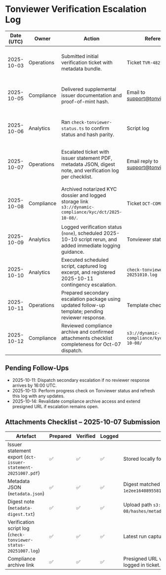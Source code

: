 # Tonviewer Verification Escalation Log

| Date (UTC) | Owner | Action | Reference | Outcome |
| --- | --- | --- | --- | --- |
| 2025-10-03 | Operations | Submitted initial verification ticket with metadata bundle. | Ticket `TVR-4821` | Acknowledged by Tonviewer support; verification pending. |
| 2025-10-05 | Compliance | Delivered supplemental issuer documentation and proof-of-mint hash. | Email to support@tonviewer.com | Awaiting confirmation that documents were received. |
| 2025-10-06 | Analytics | Ran `check-tonviewer-status.ts` to confirm status and hash parity. | Script log | Jetton still unverified (`none`). Follow-up required. |
| 2025-10-07 | Operations | Escalated ticket with issuer statement PDF, metadata JSON, digest note, and verification log per checklist. | Email reply to support@tonviewer.com | Auto-response confirmed receipt; manual review pending. |
| 2025-10-08 | Compliance | Archived notarized KYC dossier and logged storage link `s3://dynamic-compliance/kyc/dct/2025-10-08/`. | Ticket `DCT-COMP-2025-118` | Archive verified; access recorded in escalation notes. |
| 2025-10-09 | Analytics | Logged verification status (`none`), scheduled 2025-10-10 script rerun, and added immediate logging guidance. | Tonviewer status report | Verification unchanged; rerun queued. |
| 2025-10-10 | Analytics | Executed scheduled script, captured log excerpt, and registered 2025-10-11 contingency escalation. | `check-tonviewer-status-20251010.log` | Verification still `none`; escalation prep continues. |
| 2025-10-11 | Operations | Prepared secondary escalation package using updated follow-up template; pending reviewer response. | Template checklist | Standing by for Tonviewer verdict before dispatch. |
| 2025-10-12 | Compliance | Reviewed compliance archive and confirmed attachments checklist completeness for Oct-07 dispatch. | `s3://dynamic-compliance/kyc/dct/2025-10-08/` | No gaps found; archive remains accessible. |

## Pending Follow-Ups

- 2025-10-11: Dispatch secondary escalation if no reviewer response arrives by 16:00 UTC.
- 2025-10-13: Perform progress check on Tonviewer status and refresh this log with any updates.
- 2025-10-14: Revalidate compliance archive access and extend presigned URL if escalation remains open.

## Attachments Checklist – 2025-10-07 Submission

| Artefact | Prepared | Verified | Logged | Notes |
| --- | --- | --- | --- | --- |
| Issuer statement export (`dct-issuer-statement-20251007.pdf`) | ✅ | ✅ | ✅ | Stored locally for dispatch and hash recorded in log. |
| Metadata JSON (`metadata.json`) | ✅ | ✅ | ✅ | Digest matched `1e2ee164089558184acd118d05400f7e6ba9adbef6885b378df629bd84f8aab4`. |
| Digest note (`metadata-digest.txt`) | ✅ | ✅ | ✅ | Upload path `s3://dynamic-compliance/kyc/dct/2025-10-08/hashes/metadata-digest.txt`. |
| Verification script log (`check-tonviewer-status-20251007.log`) | ✅ | ✅ | ✅ | Latest run captured at 2025-10-07 15:59 UTC with flag `none`. |
| Compliance archive link | ✅ | ✅ | ✅ | Presigned URL valid through 2025-10-14 00:00 UTC; access logged in ticket. |
